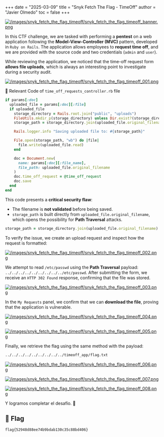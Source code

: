 +++
date = "2025-03-09"
title = "Snyk Fetch The Flag - TimeOff"
author = "Javier Olmedo"
toc = false
+++

[![/images/snyk_fetch_the_flag_timeoff/snyk_fetch_the_flag_timeoff_banner.png](/images/snyk_fetch_the_flag_timeoff/snyk_fetch_the_flag_timeoff_banner.png)](/images/snyk_fetch_the_flag_timeoff/snyk_fetch_the_flag_timeoff_banner.png)

In this CTF challenge, we are tasked with performing a **pentest** on a web application following the **Model-View-Controller (MVC)** pattern, developed in `Ruby on Rails`. The application allows employees to **request time off**, and we are provided with the source code and two credentials (`admin` and `user`).

While reviewing the application, we noticed that the time-off request form **allows file uploads**, which is always an interesting point to investigate during a security audit.

[![/images/snyk_fetch_the_flag_timeoff/snyk_fetch_the_flag_timeoff_001.png](/images/snyk_fetch_the_flag_timeoff/snyk_fetch_the_flag_timeoff_001.png)](/images/snyk_fetch_the_flag_timeoff/snyk_fetch_the_flag_timeoff_001.png)

📄 Relevant Code of `time_off_requests_controller.rb` file

```ruby
if params[:doc]
  uploaded_file = params[:doc][:file]
  if uploaded_file
    storage_directory = Rails.root.join("public", "uploads")
    FileUtils.mkdir_p(storage_directory) unless Dir.exist?(storage_directory)
    storage_path = storage_directory.join(uploaded_file.original_filename)

    Rails.logger.info "Saving uploaded file to: #{storage_path}"

    File.open(storage_path, "wb") do |file|
      file.write(uploaded_file.read)
    end

    doc = Document.new(
      name: params[:doc][:file_name],
      file_path: uploaded_file.original_filename
    )
    doc.time_off_request = @time_off_request
    doc.save
  end
end
```

This code presents a **critical security flaw**:

- The filename is **not validated** before being saved.
- `storage_path` is built directly from `uploaded_file.original_filename`, which opens the possibility for **Path Traversal** attacks.

```ruby
storage_path = storage_directory.join(uploaded_file.original_filename)
```

To verify the issue, we create an upload request and inspect how the request is formatted:

[![/images/snyk_fetch_the_flag_timeoff/snyk_fetch_the_flag_timeoff_002.png](/images/snyk_fetch_the_flag_timeoff/snyk_fetch_the_flag_timeoff_002.png)](/images/snyk_fetch_the_flag_timeoff/snyk_fetch_the_flag_timeoff_002.png)

We attempt to read `/etc/passwd` using the **Path Traversal** payload: `../../../../../../../../../etc/passwd`. After submitting the form, we receive an `HTTP 302 Found` response, confirming that the file was stored.

[![/images/snyk_fetch_the_flag_timeoff/snyk_fetch_the_flag_timeoff_003.png](/images/snyk_fetch_the_flag_timeoff/snyk_fetch_the_flag_timeoff_003.png)](/images/snyk_fetch_the_flag_timeoff/snyk_fetch_the_flag_timeoff_003.png)

In the `My Requests` panel, we confirm that we can **download the file**, proving that the application is vulnerable.

[![/images/snyk_fetch_the_flag_timeoff/snyk_fetch_the_flag_timeoff_004.png](/images/snyk_fetch_the_flag_timeoff/snyk_fetch_the_flag_timeoff_004.png)](/images/snyk_fetch_the_flag_timeoff/snyk_fetch_the_flag_timeoff_004.png)

[![/images/snyk_fetch_the_flag_timeoff/snyk_fetch_the_flag_timeoff_005.png](/images/snyk_fetch_the_flag_timeoff/snyk_fetch_the_flag_timeoff_005.png)](/images/snyk_fetch_the_flag_timeoff/snyk_fetch_the_flag_timeoff_003.png)

Finally, we retrieve the flag using the same method with the payload:

```txt
../../../../../../../../../timeoff_app/flag.txt
```

[![/images/snyk_fetch_the_flag_timeoff/snyk_fetch_the_flag_timeoff_006.png](/images/snyk_fetch_the_flag_timeoff/snyk_fetch_the_flag_timeoff_006.png)](/images/snyk_fetch_the_flag_timeoff/snyk_fetch_the_flag_timeoff_006.png)

[![/images/snyk_fetch_the_flag_timeoff/snyk_fetch_the_flag_timeoff_007.png](/images/snyk_fetch_the_flag_timeoff/snyk_fetch_the_flag_timeoff_007.png)](/images/snyk_fetch_the_flag_timeoff/snyk_fetch_the_flag_timeoff_007.png)

[![/images/snyk_fetch_the_flag_timeoff/snyk_fetch_the_flag_timeoff_008.png](/images/snyk_fetch_the_flag_timeoff/snyk_fetch_the_flag_timeoff_008.png)](/images/snyk_fetch_the_flag_timeoff/snyk_fetch_the_flag_timeoff_008.png)

Y logramos completar el desafío. 🎉

## 🚩 Flag

```txt
flag{52948d88ee74b9bdab130c35c88bd406}
```